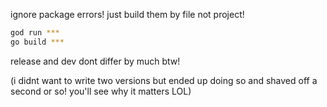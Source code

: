 ignore package errors!
just build them by file not project!

```bash
god run ***
go build ***

```

release and dev dont differ by much btw!

(i didnt want to write two versions but ended up doing so and shaved off a second or so! you'll see why it matters LOL)
